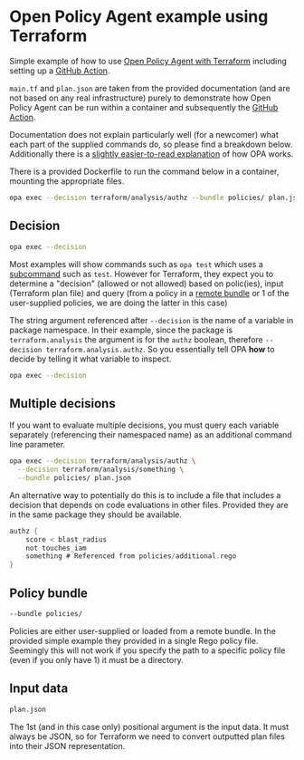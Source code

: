 # Open Policy Agent example using Terraform

Simple example of how to use [Open Policy Agent with Terraform](https://www.openpolicyagent.org/docs/latest/terraform/) including setting up a [GitHub Action](https://github.com/open-policy-agent/setup-opa).

`main.tf` and `plan.json` are taken from the provided documentation (and are not based on any real infrastructure) purely to demonstrate how Open Policy Agent can be run within a container and subsequently the [GitHub Action](https://github.com/open-policy-agent/setup-opa).

Documentation does not explain particularly well (for a newcomer) what each part of the supplied commands do, so please find a breakdown below. Additionally there is a [slightly easier-to-read explanation](https://spacelift.io/blog/what-is-open-policy-agent-and-how-it-works#how-does-opa-work) of how OPA works.

There is a provided Dockerfile to run the command below in a container, mounting the appropriate files.

```bash
opa exec --decision terraform/analysis/authz --bundle policies/ plan.json
```

## Decision

```bash
opa exec --decision 
```

Most examples will show commands such as `opa test` which uses a [subcommand](https://gobyexample.com/command-line-subcommands) such as `test`. However for Terraform, they expect you to determine a "decision" (allowed or not allowed) based on polic(ies), input (Terraform plan file) and query (from a policy in a [remote bundle](https://www.openpolicyagent.org/docs/latest/management-bundles) or 1 of the user-supplied policies, we are doing the latter in this case)

The string argument referenced after `--decision` is the name of a variable in package namespace. In their example, since the package is `terraform.analysis` the argument is for the `authz` boolean, therefore `--decision terraform.analysis.authz`. So you essentially tell OPA __how__ to decide by telling it what variable to inspect.

```bash
opa exec --decision 
```

## Multiple decisions

If you want to evaluate multiple decisions, you must query each variable separately (referencing their namespaced name) as an additional command line parameter.

```bash
opa exec --decision terraform/analysis/authz \
  --decision terraform/analysis/something \
  --bundle policies/ plan.json
```

An alternative way to potentially do this is to include a file that includes a decision that depends on code evaluations in other files. Provided they are in the same package they should be available.

```go
authz {
    score < blast_radius
    not touches_iam
    something # Referenced from policies/additional.rego
}
```

## Policy bundle

```bash
--bundle policies/
```

Policies are either user-supplied or loaded from a remote bundle. In the provided simple example they provided in a single Rego policy file. Seemingly this will not work if you specify the path to a specific policy file (even if you only have 1) it must be a directory.

## Input data

```bash
plan.json
```

The 1st (and in this case only) positional argument is the input data. It must always be JSON, so for Terraform we need to convert outputted plan files into their JSON representation.
